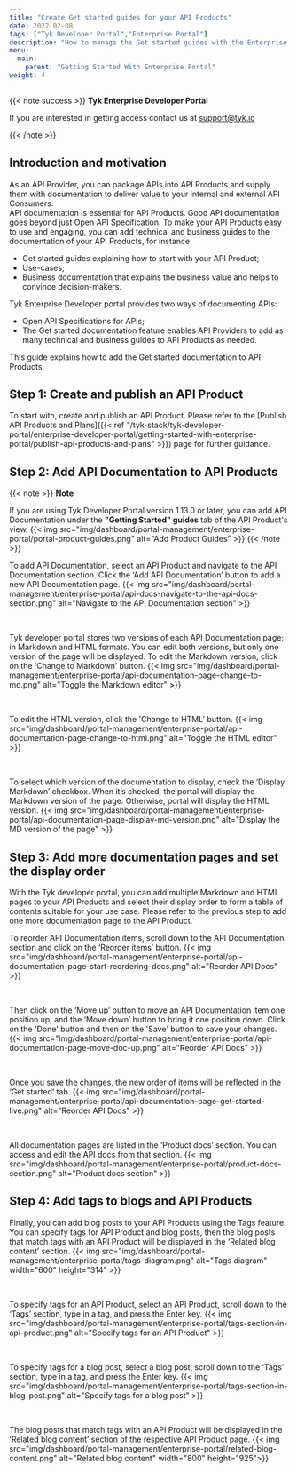 ```yaml
---
title: "Create Get started guides for your API Products"
date: 2022-02-08
tags: ["Tyk Developer Portal","Enterprise Portal"]
description: "How to manage the Get started guides with the Enterprise Developer portal"
menu:
  main:
    parent: "Getting Started With Enterprise Portal"
weight: 4
---
```


{{< note success >}}
**Tyk Enterprise Developer Portal**

If you are interested in getting access contact us at [support@tyk.io](<mailto:support@tyk.io?subject=Tyk Enterprise Portal Beta>)

{{< /note >}}

## Introduction and motivation

As an API Provider, you can package APIs into API Products and supply them with documentation to deliver value to your internal and external API Consumers.<br/>
API documentation is essential for API Products. Good API documentation goes beyond just Open API Specification. To make your API Products easy to use and engaging, you can add technical and business guides to the documentation of your API Products, for instance:
* Get started guides explaining how to start with your API Product;
* Use-cases;
* Business documentation that explains the business value and helps to convince decision-makers.

Tyk Enterprise Developer portal provides two ways of documenting APIs:
* Open API Specifications for APIs;
* The Get started documentation feature enables API Providers to add as many technical and business guides to API Products as needed.

This guide explains how to add the Get started documentation to API Products.


## Step 1: Create and publish an API Product

To start with, create and publish an API Product. Please refer to the [Publish API Products and Plans]({{< ref "/tyk-stack/tyk-developer-portal/enterprise-developer-portal/getting-started-with-enterprise-portal/publish-api-products-and-plans" >}}) page for further guidance.

## Step 2: Add API Documentation to API Products

{{< note >}}
**Note**

If you are using Tyk Developer Portal version 1.13.0 or later, you can add API Documentation under the **"Getting Started" guides** tab of the API Product's view.
{{< img src="img/dashboard/portal-management/enterprise-portal/portal-product-guides.png" alt="Add Product Guides" >}}
{{< /note >}}

To add API Documentation, select an API Product and navigate to the API Documentation section.
Click the ‘Add API Documentation’ button to add a new API Documentation page.
{{< img src="img/dashboard/portal-management/enterprise-portal/api-docs-navigate-to-the-api-docs-section.png" alt="Navigate to the API Documentation section" >}}

<br/>

Tyk developer portal stores two versions of each API Documentation page: in Markdown and HTML formats.
You can edit both versions, but only one version of the page will be displayed.
To edit the Markdown version, click on the ‘Change to Markdown’ button.
{{< img src="img/dashboard/portal-management/enterprise-portal/api-documentation-page-change-to-md.png" alt="Toggle the Markdown editor" >}}

<br/>

To edit the HTML version, click the 'Change to HTML' button.
{{< img src="img/dashboard/portal-management/enterprise-portal/api-documentation-page-change-to-html.png" alt="Toggle the HTML editor" >}}

<br/>

To select which version of the documentation to display, check the ‘Display Markdown’ checkbox.
When it’s checked, the portal will display the Markdown version of the page.
Otherwise, portal will display the HTML version.
{{< img src="img/dashboard/portal-management/enterprise-portal/api-documentation-page-display-md-version.png" alt="Display the MD version of the page" >}}


## Step 3: Add more documentation pages and set the display order

With the Tyk developer portal, you can add multiple Markdown and HTML pages to your API Products and select their display order to form a table of contents suitable for your use case.
Please refer to the previous step to add one more documentation page to the API Product.

To reorder API Documentation items, scroll down to the API Documentation section and click on the ‘Reorder items’ button.
{{< img src="img/dashboard/portal-management/enterprise-portal/api-documentation-page-start-reordering-docs.png" alt="Reorder API Docs" >}}

<br/>

Then click on the ‘Move up’ button to move an API Documentation item one position up, and the ‘Move down’ button to bring it one position down. Click on the 'Done' button and then on the 'Save' button to save your changes.
{{< img src="img/dashboard/portal-management/enterprise-portal/api-documentation-page-move-doc-up.png" alt="Reorder API Docs" >}}

<br/>

Once you save the changes, the new order of items will be reflected in the ‘Get started’ tab.
{{< img src="img/dashboard/portal-management/enterprise-portal/api-documentation-page-get-started-live.png" alt="Reorder API Docs" >}}

<br/>

All documentation pages are listed in the ‘Product docs’ section. You can access and edit the API docs from that section.
{{< img src="img/dashboard/portal-management/enterprise-portal/product-docs-section.png" alt="Product docs section" >}}

## Step 4: Add tags to blogs and API Products

Finally, you can add blog posts to your API Products using the Tags feature.
You can specify tags for API Product and blog posts, then the blog posts that match tags with an API Product will be displayed in the ‘Related blog content’ section.
{{< img src="img/dashboard/portal-management/enterprise-portal/tags-diagram.png" alt="Tags diagram" width="600" height="314" >}}

<br/>

To specify tags for an API Product, select an API Product, scroll down to the ‘Tags’ section, type in a tag, and press the Enter key.
{{< img src="img/dashboard/portal-management/enterprise-portal/tags-section-in-api-product.png" alt="Specify tags for an API Product" >}}

<br/>

To specify tags for a blog post, select a blog post, scroll down to the ‘Tags’ section, type in a tag, and press the Enter key.
{{< img src="img/dashboard/portal-management/enterprise-portal/tags-section-in-blog-post.png" alt="Specify tags for a blog post" >}}

<br/>

The blog posts that match tags with an API Product will be displayed in the ‘Related blog content’ section of the respective API Product page.
{{< img src="img/dashboard/portal-management/enterprise-portal/related-blog-content.png" alt="Related blog content" width="800" height="925">}}